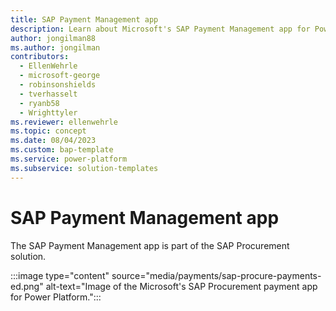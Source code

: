 ```yaml
---
title: SAP Payment Management app
description: Learn about Microsoft's SAP Payment Management app for Power Platform.
author: jongilman88
ms.author: jongilman
contributors:
  - EllenWehrle
  - microsoft-george
  - robinsonshields
  - tverhasselt
  - ryanb58
  - Wrighttyler
ms.reviewer: ellenwehrle
ms.topic: concept
ms.date: 08/04/2023
ms.custom: bap-template
ms.service: power-platform
ms.subservice: solution-templates
---
```


# SAP Payment Management app

The SAP Payment Management app is part of the SAP Procurement solution.

:::image type="content" source="media/payments/sap-procure-payments-ed.png" alt-text="Image of the Microsoft's SAP Procurement payment app for Power Platform.":::
